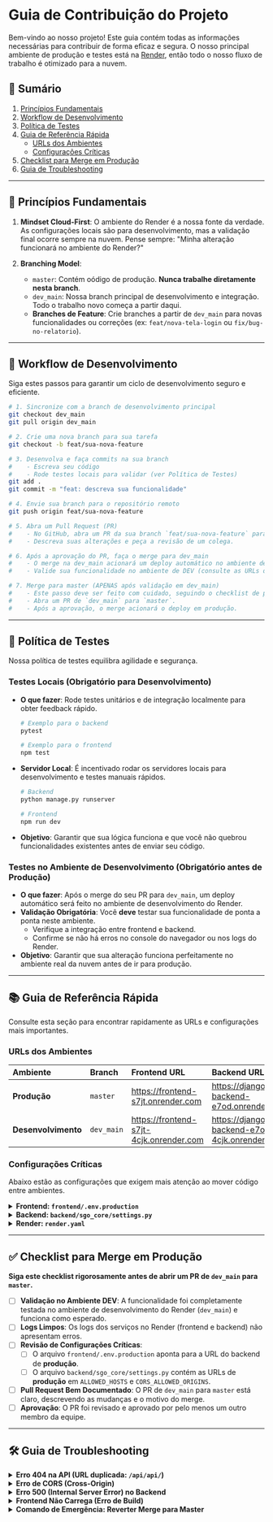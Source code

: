 # Guia de Contribuição do Projeto

Bem-vindo ao nosso projeto! Este guia contém todas as informações necessárias para contribuir de forma eficaz e segura. O nosso principal ambiente de produção e testes está na [Render](https://render.com/), então todo o nosso fluxo de trabalho é otimizado para a nuvem.

## 📜 Sumário

1.  [Princípios Fundamentais](#-princípios-fundamentais)
2.  [Workflow de Desenvolvimento](#-workflow-de-desenvolvimento)
3.  [Política de Testes](#-política-de-testes)
4.  [Guia de Referência Rápida](#-guia-de-referência-rápida)
    *   [URLs dos Ambientes](#urls-dos-ambientes)
    *   [Configurações Críticas](#configurações-críticas)
5.  [Checklist para Merge em Produção](#-checklist-para-merge-em-produção)
6.  [Guia de Troubleshooting](#-guia-de-troubleshooting)

---

## 🔑 Princípios Fundamentais

1.  **Mindset Cloud-First**: O ambiente do Render é a nossa fonte da verdade. As configurações locais são para desenvolvimento, mas a validação final ocorre sempre na nuvem. Pense sempre: "Minha alteração funcionará no ambiente do Render?"

2.  **Branching Model**:
    *   `master`: Contém oódigo de produção. **Nunca trabalhe diretamente nesta branch**.
    *   `dev_main`: Nossa branch principal de desenvolvimento e integração. Todo o trabalho novo começa a partir daqui.
    *   **Branches de Feature**: Crie branches a partir de `dev_main` para novas funcionalidades ou correções (ex: `feat/nova-tela-login` ou `fix/bug-no-relatorio`).

---

## 🚀 Workflow de Desenvolvimento

Siga estes passos para garantir um ciclo de desenvolvimento seguro e eficiente.

```bash
# 1. Sincronize com a branch de desenvolvimento principal
git checkout dev_main
git pull origin dev_main

# 2. Crie uma nova branch para sua tarefa
git checkout -b feat/sua-nova-feature

# 3. Desenvolva e faça commits na sua branch
#    - Escreva seu código
#    - Rode testes locais para validar (ver Política de Testes)
git add .
git commit -m "feat: descreva sua funcionalidade"

# 4. Envie sua branch para o repositório remoto
git push origin feat/sua-nova-feature

# 5. Abra um Pull Request (PR)
#    - No GitHub, abra um PR da sua branch `feat/sua-nova-feature` para a `dev_main`.
#    - Descreva suas alterações e peça a revisão de um colega.

# 6. Após a aprovação do PR, faça o merge para dev_main
#    - O merge na dev_main acionará um deploy automático no ambiente de desenvolvimento do Render.
#    - Valide sua funcionalidade no ambiente de DEV (consulte as URLs de referência).

# 7. Merge para master (APENAS após validação em dev_main)
#    - Este passo deve ser feito com cuidado, seguindo o checklist de produção.
#    - Abra um PR de `dev_main` para `master`.
#    - Após a aprovação, o merge acionará o deploy em produção.
```

---

## 🔬 Política de Testes

Nossa política de testes equilibra agilidade e segurança.

### Testes Locais (Obrigatório para Desenvolvimento)

*   **O que fazer**: Rode testes unitários e de integração localmente para obter feedback rápido.
    ```bash
    # Exemplo para o backend
    pytest

    # Exemplo para o frontend
    npm test
    ```
*   **Servidor Local**: É incentivado rodar os servidores locais para desenvolvimento e testes manuais rápidos.
    ```bash
    # Backend
    python manage.py runserver

    # Frontend
    npm run dev
    ```
*   **Objetivo**: Garantir que sua lógica funciona e que você não quebrou funcionalidades existentes antes de enviar seu código.

### Testes no Ambiente de Desenvolvimento (Obrigatório antes de Produção)

*   **O que fazer**: Após o merge do seu PR para `dev_main`, um deploy automático será feito no ambiente de desenvolvimento do Render.
*   **Validação Obrigatória**: Você **deve** testar sua funcionalidade de ponta a ponta neste ambiente.
    *   Verifique a integração entre frontend e backend.
    *   Confirme se não há erros no console do navegador ou nos logs do Render.
*   **Objetivo**: Garantir que sua alteração funciona perfeitamente no ambiente real da nuvem antes de ir para produção.

---

## 📚 Guia de Referência Rápida

Consulte esta seção para encontrar rapidamente as URLs e configurações mais importantes.

### URLs dos Ambientes

| Ambiente        | Branch     | Frontend URL                               | Backend URL                                  |
| :-------------- | :--------- | :----------------------------------------- | :------------------------------------------- |
| **Produção**    | `master`   | https://frontend-s7jt.onrender.com         | https://django-backend-e7od.onrender.com     |
| **Desenvolvimento** | `dev_main` | https://frontend-s7jt-4cjk.onrender.com    | https://django-backend-e7od-4cjk.onrender.com|

### Configurações Críticas

Abaixo estão as configurações que exigem mais atenção ao mover código entre ambientes.

<details>
<summary><strong>Frontend: <code>frontend/.env.production</code></strong></summary>

Este arquivo define para qual API o frontend de produção aponta.

```env
# Garanta que a URL aponta para o backend de PRODUÇÃO
VITE_API_BASE_URL=https://django-backend-e7od.onrender.com
VITE_ENVIRONMENT=production
```
**Importante**: A URL da API **não** deve terminar com `/api`. O sufixo é adicionado pelo código.
</details>

<details>
<summary><strong>Backend: <code>backend/sgo_core/settings.py</code></strong></summary>

Este arquivo deve ser configurado para aceitar requisições de ambos os frontends (produção e desenvolvimento) para facilitar os testes.

```python
# Configuração recomendada para abranger ambos os ambientes
ALLOWED_HOSTS = [
    'django-backend-e7od.onrender.com',       # Produção
    'django-backend-e7od-4cjk.onrender.com',  # Desenvolvimento
    '*.onrender.com',
    'localhost',
    '127.0.0.1',
]

CORS_ALLOWED_ORIGINS = [
    "https://frontend-s7jt.onrender.com",       # Produção
    "https://frontend-s7jt-4cjk.onrender.com",  # Desenvolvimento
    "http://localhost:3000",
    "http://127.0.0.1:3000",
]

CSRF_TRUSTED_ORIGINS = [
    "https://frontend-s7jt.onrender.com",
    "https://frontend-s7jt-4cjk.onrender.com",
]
```
</details>

<details>
<summary><strong>Render: <code>render.yaml</code></strong></summary>

Este arquivo define a infraestrutura. Assegure-se de que os serviços de produção (`master`) estão apontando para as variáveis de ambiente e bancos de dados corretos no painel do Render.
</details>

---

## ✅ Checklist para Merge em Produção

**Siga este checklist rigorosamente antes de abrir um PR de `dev_main` para `master`.**

-   [ ] **Validação no Ambiente DEV**: A funcionalidade foi completamente testada no ambiente de desenvolvimento do Render (`dev_main`) e funciona como esperado.
-   [ ] **Logs Limpos**: Os logs dos serviços no Render (frontend e backend) não apresentam erros.
-   [ ] **Revisão de Configurações Críticas**:
    -   [ ] O arquivo `frontend/.env.production` aponta para a URL do backend de **produção**.
    -   [ ] O arquivo `backend/sgo_core/settings.py` contém as URLs de **produção** em `ALLOWED_HOSTS` e `CORS_ALLOWED_ORIGINS`.
-   [ ] **Pull Request Bem Documentado**: O PR de `dev_main` para `master` está claro, descrevendo as mudanças e o motivo do merge.
-   [ ] **Aprovação**: O PR foi revisado e aprovado por pelo menos um outro membro da equipe.

---

## 🛠️ Guia de Troubleshooting

<details>
<summary><strong>Erro 404 na API (URL duplicada: <code>/api/api/</code>)</strong></summary>

*   **Sintoma**: Frontend não consegue acessar endpoints da API.
*   **Causa Comum**: A variável `VITE_API_URL` no arquivo `.env` do frontend termina com uma barra (`/`), resultando em uma URL duplicada.
*   **Solução**: Remova a barra final.
    *   ✅ **Correto**: `VITE_API_URL=https://backend.onrender.com/api`
    *   ❌ **Errado**: `VITE_API_URL=https://backend.onrender.com/api/`
</details>

<details>
<summary><strong>Erro de CORS (Cross-Origin)</strong></summary>

*   **Sintoma**: O console do navegador exibe um erro de "CORS policy".
*   **Causa**: O backend não está configurado para aceitar requisições da URL do frontend.
*   **Solução**: Verifique se a URL do frontend (ex: `https://frontend-s7jt.onrender.com`) está presente na lista `CORS_ALLOWED_ORIGINS` no arquivo `settings.py` do backend.
</details>

<details>
<summary><strong>Erro 500 (Internal Server Error) no Backend</strong></summary>

*   **Sintoma**: A API retorna um erro 500.
*   **Diagnóstico**:
    1.  Acesse o painel do Render e verifique os **logs** do serviço de backend.
    2.  Procure por erros de conexão com o banco de dados, variáveis de ambiente ausentes ou erros de importação em Python.
</details>

<details>
<summary><strong>Frontend Não Carrega (Erro de Build)</strong></summary>

*   **Sintoma**: O site exibe uma página de erro do Render.
*   **Diagnóstico**:
    1.  No painel do Render, verifique os **logs de build** do serviço de frontend.
    2.  Procure por erros de `npm`, dependências ausentes no `package.json` ou falhas no comando de build (`vite build`).
</details>

<details>
<summary><strong>Comando de Emergência: Reverter Merge para Master</strong></summary>

Se um deploy em produção causar um problema crítico, reverta o merge imediatamente:

```bash
# Vá para a branch master
git checkout master

# Reverta para o commit anterior ao merge
git reset --hard HEAD~1

# Force o push para o repositório. Use --force-with-lease para segurança.
git push --force-with-lease origin master
```
</details>
